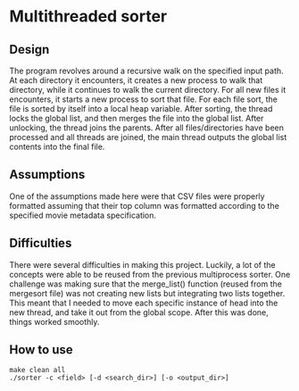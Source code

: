 # Multithreaded sorter

## Design

The program revolves around a recursive walk on the specified input path. At
each directory it encounters, it creates a new process to walk that directory,
while it continues to walk the current directory. For all new files it
encounters, it starts a new process to sort that file. For each file sort,
the file is sorted by itself into a local heap variable. After sorting, the
thread locks the global list, and then merges the file into the global list.
After unlocking, the thread joins the parents. After all files/directories
have been processed and all threads are joined, the main thread outputs the
global list contents into the final file.

## Assumptions

One of the assumptions made here were that CSV files were properly formatted
assuming that their top column was formatted according to the specified movie
metadata specification.

## Difficulties

There were several difficulties in making this project. Luckily, a lot of the
concepts were able to be reused from the previous multiprocess sorter. One
challenge was making sure that the merge_list() function (reused from the
mergesort file) was not creating new lists but integrating two lists together.
This meant that I needed to move each specific instance of head into the
new thread, and take it out from the global scope. After this was done, things
worked smoothly.

## How to use

```
make clean all
./sorter -c <field> [-d <search_dir>] [-o <output_dir>]
```
